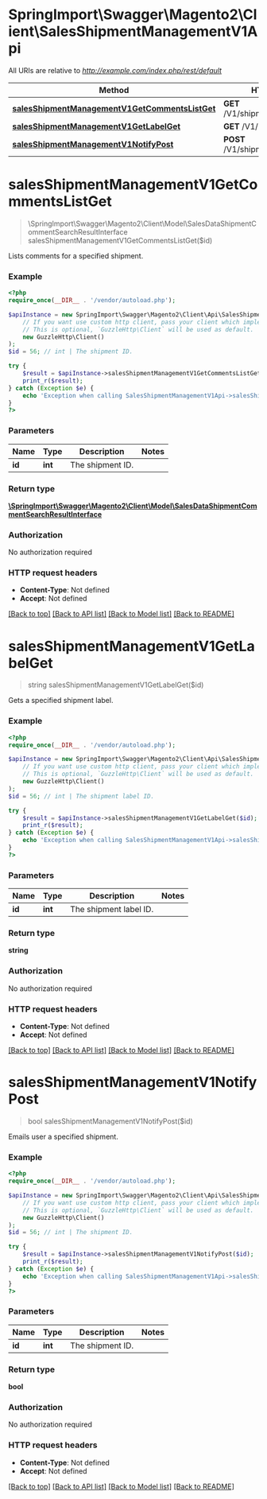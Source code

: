 # SpringImport\Swagger\Magento2\Client\SalesShipmentManagementV1Api

All URIs are relative to *http://example.com/index.php/rest/default*

Method | HTTP request | Description
------------- | ------------- | -------------
[**salesShipmentManagementV1GetCommentsListGet**](SalesShipmentManagementV1Api.md#salesShipmentManagementV1GetCommentsListGet) | **GET** /V1/shipment/{id}/comments | 
[**salesShipmentManagementV1GetLabelGet**](SalesShipmentManagementV1Api.md#salesShipmentManagementV1GetLabelGet) | **GET** /V1/shipment/{id}/label | 
[**salesShipmentManagementV1NotifyPost**](SalesShipmentManagementV1Api.md#salesShipmentManagementV1NotifyPost) | **POST** /V1/shipment/{id}/emails | 


# **salesShipmentManagementV1GetCommentsListGet**
> \SpringImport\Swagger\Magento2\Client\Model\SalesDataShipmentCommentSearchResultInterface salesShipmentManagementV1GetCommentsListGet($id)



Lists comments for a specified shipment.

### Example
```php
<?php
require_once(__DIR__ . '/vendor/autoload.php');

$apiInstance = new SpringImport\Swagger\Magento2\Client\Api\SalesShipmentManagementV1Api(
    // If you want use custom http client, pass your client which implements `GuzzleHttp\ClientInterface`.
    // This is optional, `GuzzleHttp\Client` will be used as default.
    new GuzzleHttp\Client()
);
$id = 56; // int | The shipment ID.

try {
    $result = $apiInstance->salesShipmentManagementV1GetCommentsListGet($id);
    print_r($result);
} catch (Exception $e) {
    echo 'Exception when calling SalesShipmentManagementV1Api->salesShipmentManagementV1GetCommentsListGet: ', $e->getMessage(), PHP_EOL;
}
?>
```

### Parameters

Name | Type | Description  | Notes
------------- | ------------- | ------------- | -------------
 **id** | **int**| The shipment ID. |

### Return type

[**\SpringImport\Swagger\Magento2\Client\Model\SalesDataShipmentCommentSearchResultInterface**](../Model/SalesDataShipmentCommentSearchResultInterface.md)

### Authorization

No authorization required

### HTTP request headers

 - **Content-Type**: Not defined
 - **Accept**: Not defined

[[Back to top]](#) [[Back to API list]](../../README.md#documentation-for-api-endpoints) [[Back to Model list]](../../README.md#documentation-for-models) [[Back to README]](../../README.md)

# **salesShipmentManagementV1GetLabelGet**
> string salesShipmentManagementV1GetLabelGet($id)



Gets a specified shipment label.

### Example
```php
<?php
require_once(__DIR__ . '/vendor/autoload.php');

$apiInstance = new SpringImport\Swagger\Magento2\Client\Api\SalesShipmentManagementV1Api(
    // If you want use custom http client, pass your client which implements `GuzzleHttp\ClientInterface`.
    // This is optional, `GuzzleHttp\Client` will be used as default.
    new GuzzleHttp\Client()
);
$id = 56; // int | The shipment label ID.

try {
    $result = $apiInstance->salesShipmentManagementV1GetLabelGet($id);
    print_r($result);
} catch (Exception $e) {
    echo 'Exception when calling SalesShipmentManagementV1Api->salesShipmentManagementV1GetLabelGet: ', $e->getMessage(), PHP_EOL;
}
?>
```

### Parameters

Name | Type | Description  | Notes
------------- | ------------- | ------------- | -------------
 **id** | **int**| The shipment label ID. |

### Return type

**string**

### Authorization

No authorization required

### HTTP request headers

 - **Content-Type**: Not defined
 - **Accept**: Not defined

[[Back to top]](#) [[Back to API list]](../../README.md#documentation-for-api-endpoints) [[Back to Model list]](../../README.md#documentation-for-models) [[Back to README]](../../README.md)

# **salesShipmentManagementV1NotifyPost**
> bool salesShipmentManagementV1NotifyPost($id)



Emails user a specified shipment.

### Example
```php
<?php
require_once(__DIR__ . '/vendor/autoload.php');

$apiInstance = new SpringImport\Swagger\Magento2\Client\Api\SalesShipmentManagementV1Api(
    // If you want use custom http client, pass your client which implements `GuzzleHttp\ClientInterface`.
    // This is optional, `GuzzleHttp\Client` will be used as default.
    new GuzzleHttp\Client()
);
$id = 56; // int | The shipment ID.

try {
    $result = $apiInstance->salesShipmentManagementV1NotifyPost($id);
    print_r($result);
} catch (Exception $e) {
    echo 'Exception when calling SalesShipmentManagementV1Api->salesShipmentManagementV1NotifyPost: ', $e->getMessage(), PHP_EOL;
}
?>
```

### Parameters

Name | Type | Description  | Notes
------------- | ------------- | ------------- | -------------
 **id** | **int**| The shipment ID. |

### Return type

**bool**

### Authorization

No authorization required

### HTTP request headers

 - **Content-Type**: Not defined
 - **Accept**: Not defined

[[Back to top]](#) [[Back to API list]](../../README.md#documentation-for-api-endpoints) [[Back to Model list]](../../README.md#documentation-for-models) [[Back to README]](../../README.md)


